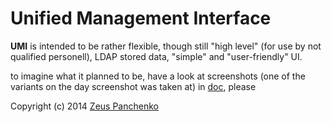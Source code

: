# Unified Management Interface

**UMI** is intended to be rather flexible, though still "high level" (for use by not qualified personell), LDAP stored data, "simple" and "user-friendly" UI.

to imagine what it planned to be, have a look at screenshots  (one of the variants on the day screenshot was taken at) in [doc](https://github.com/z-eos/umi/tree/master/doc), please

Copyright (c) 2014 [Zeus Panchenko](https://github.com/z-eos)